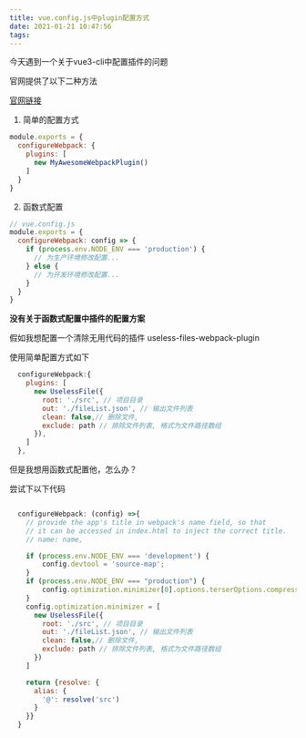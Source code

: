 ```yaml
---
title: vue.config.js中plugin配置方式
date: 2021-01-21 10:47:56
tags:
---
```



今天遇到一个关于vue3-cli中配置插件的问题

官网提供了以下二种方法

[官网链接](https://cli.vuejs.org/zh/guide/webpack.html#%E7%AE%80%E5%8D%95%E7%9A%84%E9%85%8D%E7%BD%AE%E6%96%B9%E5%BC%8F)



1. 简单的配置方式

```javascript
module.exports = {
  configureWebpack: {
    plugins: [
      new MyAwesomeWebpackPlugin()
    ]
  }
}
```

2. 函数式配置

```javascript
// vue.config.js
module.exports = {
  configureWebpack: config => {
    if (process.env.NODE_ENV === 'production') {
      // 为生产环境修改配置...
    } else {
      // 为开发环境修改配置...
    }
  }
}
```

**没有关于函数式配置中插件的配置方案**



假如我想配置一个清除无用代码的插件 useless-files-webpack-plugin

使用简单配置方式如下

```javascript
  configureWebpack:{
    plugins: [
      new UselessFile({
        root: './src', // 项目目录
        out: './fileList.json', // 输出文件列表
        clean: false,// 删除文件,
        exclude: path // 排除文件列表, 格式为文件路径数组
      }),
    ]
  },
```

但是我想用函数式配置他，怎么办？

尝试下以下代码

```javascript

  configureWebpack: (config) =>{
    // provide the app's title in webpack's name field, so that
    // it can be accessed in index.html to inject the correct title.
    // name: name,

    if (process.env.NODE_ENV === 'development') {
        config.devtool = 'source-map';
    }
    if (process.env.NODE_ENV === "production") {
        config.optimization.minimizer[0].options.terserOptions.compress.drop_console = true
    }
    config.optimization.minimizer = [
      new UselessFile({
        root: './src', // 项目目录
        out: './fileList.json', // 输出文件列表
        clean: false,// 删除文件,
        exclude: path // 排除文件列表, 格式为文件路径数组
      })
    ]

    return {resolve: {
      alias: {
        '@': resolve('src')
      }
    }}
  }
```
